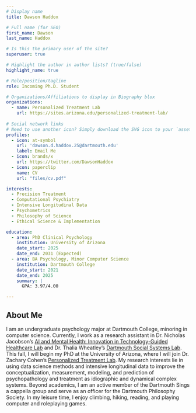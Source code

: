 ```yaml
---
# Display name
title: Dawson Haddox

# Full name (for SEO)
first_name: Dawson
last_name: Haddox

# Is this the primary user of the site?
superuser: true

# Highlight the author in author lists? (true/false)
highlight_name: true

# Role/position/tagline
role: Incoming Ph.D. Student

# Organizations/Affiliations to display in Biography blox
organizations:
  - name: Personalized Treatment Lab
    url: https://sites.arizona.edu/personalized-treatment-lab/
    
# Social network links
# Need to use another icon? Simply download the SVG icon to your `assets/media/icons/` folder.
profiles:
  - icon: at-symbol
    url: 'dawson.d.haddox.25@dartmouth.edu'
    label: Email Me
  - icon: brands/x
    url: https://twitter.com/DawsonHaddox
  - icon: paperclip
    name: CV
    url: "files/cv.pdf"

interests:
  - Precision Treatment
  - Computational Psychiatry
  - Intensive Longitudinal Data
  - Psychometrics
  - Philosophy of Science
  - Ethical Science & Implementation

education:
  - area: PhD Clinical Psychology
    institution: University of Arizona
    date_start: 2025
    date_end: 2031 (Expected)
  - area: BA Psychology, Minor Computer Science
    institution: Dartmouth College
    date_start: 2021
    date_end: 2025
    summary: |
      GPA: 3.97/4.00

---
```


## About Me

I am an undergraduate psychology major at Dartmouth College, minoring in computer science. Currently, I work as a research assistant in Dr. Nicholas Jacobson’s [AI and Mental Health: Innovation in Technology-Guided Healthcare Lab](https://geiselmed.dartmouth.edu/jacobsonlab/) and Dr. Thalia Wheatley’s [Dartmouth Social Systems Lab](http://www.wheatlab.com). This fall, I will begin my PhD at the University of Arizona, where I will join Dr. Zachary Cohen’s [Personalized Treatment Lab](https://sites.arizona.edu/personalized-treatment-lab/). My research interests lie in using data science methods and intensive longitudinal data to improve the conceptualization, measurement, modeling, and prediction of psychopathology and treatment as idiographic and dynamical complex systems. Beyond academics, I am an active member of the Dartmouth Sings a cappella group and serve as an officer for the Dartmouth Philosophy Society. In my leisure time, I enjoy climbing, hiking, reading, and playing computer and roleplaying games.
